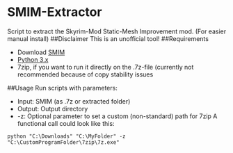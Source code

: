 # SMIM-Extractor
Script to extract the Skyrim-Mod Static-Mesh Improvement mod. (For easier manual install)
##Disclaimer
This is an unofficial tool!
##Requirements
- Download [SMIM](http://www.nexusmods.com/skyrim/mods/8655/ "SMIM")
- [Python 3.x ](https://www.python.org/)
- 7zip, if you want to run it directly on the .7z-file (currently not recommended because of copy stability issues

##Usage
Run scripts with parameters:
- Input: SMIM (as .7z or extracted folder)
- Output: Output directory
- -z: Optional parameter to set a custom (non-standard) path for 7zip
A functional call could look like this:
```
python "C:\Downloads" "C:\MyFolder" -z "C:\CustomProgramFolder\7zip\7z.exe"
```
